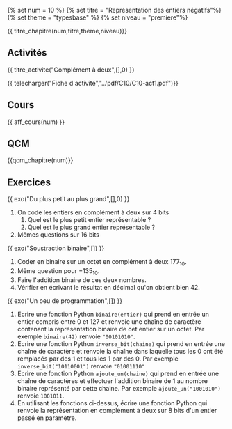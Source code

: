 
{% set num = 10 %}
{% set titre = "Représentation des entiers négatifs"%}
{% set theme = "typesbase" %}
{% set niveau = "premiere"%} 


{{ titre_chapitre(num,titre,theme,niveau)}}
 
## Activités 

{{ titre_activite("Complément à deux",[],0) }}

{{ telecharger("Fiche d'activité","../pdf/C10/C10-act1.pdf")}}


## Cours

{{ aff_cours(num) }}

## QCM

{{qcm_chapitre(num)}}


## Exercices

{{ exo("Du plus petit au plus grand",[],0) }}

1. On code les entiers en complément à deux sur 4 bits
    1. Quel est le plus petit entier représentable ?
    2. Quel est le plus grand entier représentable ?
2. Mêmes questions sur 16 bits

{{ exo("Soustraction binaire",[]) }}

1. Coder en binaire sur un octet en complément à deux $177_{10}$.
2. Même question pour $-135_{10}$.
3. Faire l'addition binaire de ces deux nombres.
4. Vérifier en écrivant le résultat en décimal qu'on obtient bien 42.

{{ exo("Un peu de programmation",[]) }}

1. Ecrire une fonction Python `binaire(entier)` qui prend en entrée un entier compris entre 0 et 127 et renvoie une chaîne de caractère contenant la représentation binaire de cet entier sur un octet. Par exemple `binaire(42)` renvoie `"00101010"`.
2. Ecrire une fonction Python `inverse_bit(chaine)` qui prend en entrée une chaîne de caractère et renvoie la chaîne dans laquelle tous les 0 ont été remplacés par des 1 et tous les 1 par des 0. Par exemple `inverse_bit("10110001")` renvoie `"01001110"`
3. Ecrire une fonction Python `ajoute_un(chaine)` qui prend en entrée une chaîne de caractères et effectuer l'addition binaire de 1 au nombre binaire représenté par cette chaine. Par exemple `ajoute_un("1001010")` renvoie `1001011`.
4. En utilisant les fonctions ci-dessus, écrire une fonction Python qui renvoie la représentation en complément à deux sur 8 bits d'un entier passé en paramètre.

